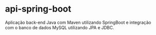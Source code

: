 # api-spring-boot
Aplicação back-end Java com Maven utilizando SpringBoot e integração com o banco de dados MySQL utilizando JPA e JDBC.
